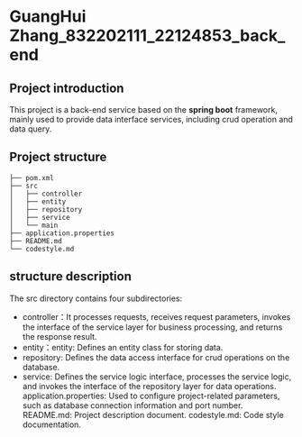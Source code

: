 # GuangHui Zhang_832202111_22124853_back_end

## Project introduction
This project is a back-end service based on the **spring boot** framework, mainly used to provide data interface services, including crud operation and data query.

## Project structure
```
├── pom.xml
├── src
│   ├── controller
│   ├── entity
│   ├── repository
│   ├── service
│   └── main
├── application.properties
├── README.md
└── codestyle.md
```

## structure description
The src directory contains four subdirectories:
- controller：It processes requests, receives request parameters, invokes the interface of the service layer for business processing, and returns the response result.
- entity：entity: Defines an entity class for storing data.
- repository: Defines the data access interface for crud operations on the database.
- service: Defines the service logic interface, processes the service logic, and invokes the interface of the repository layer for data operations.
application.properties: Used to configure project-related parameters, such as database connection information and port number.
README.md: Project description document.
codestyle.md: Code style documentation.
